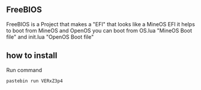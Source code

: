 ## FreeBIOS

FreeBIOS is a Project that makes a "EFI" that looks like a MineOS EFI
it helps to boot from MineOS and OpenOS
you can boot from OS.lua "MineOS Boot file" and init.lua "OpenOS Boot file"

## how to install
Run command

	pastebin run VERxZ3p4
